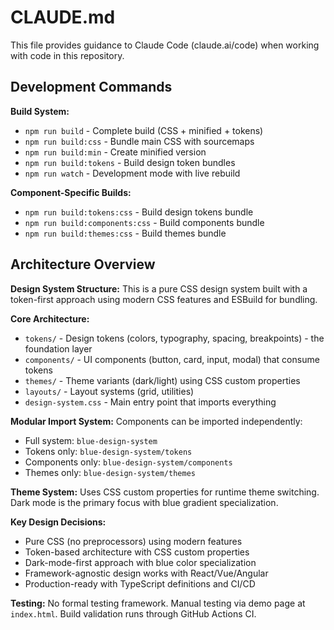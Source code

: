 # CLAUDE.md

This file provides guidance to Claude Code (claude.ai/code) when working with code in this repository.

## Development Commands

**Build System:**
- `npm run build` - Complete build (CSS + minified + tokens)
- `npm run build:css` - Bundle main CSS with sourcemaps  
- `npm run build:min` - Create minified version
- `npm run build:tokens` - Build design token bundles
- `npm run watch` - Development mode with live rebuild

**Component-Specific Builds:**
- `npm run build:tokens:css` - Build design tokens bundle
- `npm run build:components:css` - Build components bundle
- `npm run build:themes:css` - Build themes bundle

## Architecture Overview

**Design System Structure:**
This is a pure CSS design system built with a token-first approach using modern CSS features and ESBuild for bundling.

**Core Architecture:**
- `tokens/` - Design tokens (colors, typography, spacing, breakpoints) - the foundation layer
- `components/` - UI components (button, card, input, modal) that consume tokens
- `themes/` - Theme variants (dark/light) using CSS custom properties
- `layouts/` - Layout systems (grid, utilities)
- `design-system.css` - Main entry point that imports everything

**Modular Import System:**
Components can be imported independently:
- Full system: `blue-design-system`
- Tokens only: `blue-design-system/tokens`
- Components only: `blue-design-system/components` 
- Themes only: `blue-design-system/themes`

**Theme System:**
Uses CSS custom properties for runtime theme switching. Dark mode is the primary focus with blue gradient specialization.

**Key Design Decisions:**
- Pure CSS (no preprocessors) using modern features
- Token-based architecture with CSS custom properties
- Dark-mode-first approach with blue color specialization
- Framework-agnostic design works with React/Vue/Angular
- Production-ready with TypeScript definitions and CI/CD

**Testing:**
No formal testing framework. Manual testing via demo page at `index.html`. Build validation runs through GitHub Actions CI.